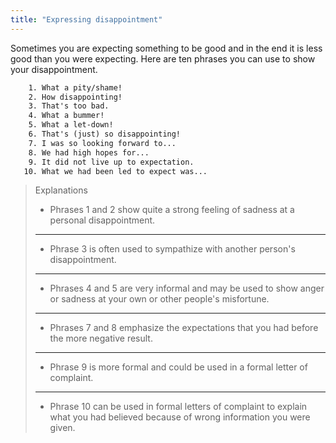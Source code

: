 ```yaml
---
title: "Expressing disappointment"
---
```


Sometimes you are expecting something to be good and in the end it is less good than you were expecting. Here are ten phrases you can use to show your disappointment.

```txt
    1. What a pity/shame!
    2. How disappointing!
    3. That's too bad.
    4. What a bummer!
    5. What a let-down!
    6. That's (just) so disappointing!
    7. I was so looking forward to...
    8. We had high hopes for...
    9. It did not live up to expectation.
   10. What we had been led to expect was...
```

> Explanations
>
> - Phrases 1 and 2 show quite a strong feeling of sadness at a personal disappointment.
>
> ---
>
> - Phrase 3 is often used to sympathize with another person's disappointment.
>
> ---
>
> - Phrases 4 and 5 are very informal and may be used to show anger or sadness at your own or other people's misfortune.
>
> ---
>
> - Phrases 7 and 8 emphasize the expectations that you had before the more negative result.
>
> ---
>
> - Phrase 9 is more formal and could be used in a formal letter of complaint.
>
> ---
>
> - Phrase 10 can be used in formal letters of complaint to explain what you had believed because of wrong information you were given.
